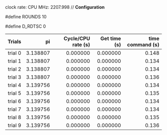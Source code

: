 clock rate:
CPU MHz:             2207.998
// **Configuration**

#define ROUNDS 10

#define D_RDTSC 0

| Trials | pi | Cycle/CPU rate (s) | Get time (s) | time command (s) |
|-:|-:|-:|-:|-:|
| trial 0 |  3.138807 | 0.000000 | 0.000000 | 0.148 |
| trial 1 |  3.138807 | 0.000000 | 0.000000 | 0.134 |
| trial 2 |  3.138807 | 0.000000 | 0.000000 | 0.134 |
| trial 3 |  3.138807 | 0.000000 | 0.000000 | 0.136 |
| trial 4 |  3.139756 | 0.000000 | 0.000000 | 0.134 |
| trial 5 |  3.139756 | 0.000000 | 0.000000 | 0.135 |
| trial 6 |  3.139756 | 0.000000 | 0.000000 | 0.134 |
| trial 7 |  3.139756 | 0.000000 | 0.000000 | 0.134 |
| trial 8 |  3.139756 | 0.000000 | 0.000000 | 0.135 |
| trial 9 |  3.139756 | 0.000000 | 0.000000 | 0.136 |
